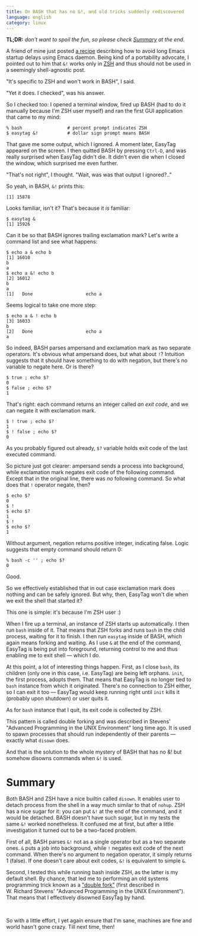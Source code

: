 ```yaml
---
title: On BASH that has no &!, and old tricks suddenly rediscovered
language: english
category: linux
---
```


**TL;DR:** *don't want to spoil the fun, so please check [Summary](#summary) at
the end.*

A friend of mine just posted [a
recipe](http://bytopia.org/2013/03/13/using-emacs-as-default-system-editor/)
describing how to avoid long Emacs startup delays using Emacs daemon. Being kind
of a portability advocate, I pointed out to him that `&!` works only in
[ZSH](http://zsh.org) and thus should not be used in a seemingly shell-agnostic
post.

"It's specific to ZSH and won't work in BASH", I said.

"Yet it does. I checked", was his answer.

So I checked too: I opened a terminal window, fired up BASH (had to do it
manually because I'm ZSH user myself) and ran the first GUI application that
came to my mind:

    % bash                 # percent prompt indicates ZSH
    $ easytag &!           # dollar sign prompt means BASH

That gave me some output, which I ignored. A moment later, EasyTag appeared on
the screen. I then quitted BASH by pressing `Ctrl-D`, and was really surprised
when EasyTag didn't die. It didn't even die when I closed the window, which
surprised me even further.

"That's not right", I thought. "Wait, was was that output I ignored?.."

So yeah, in BASH, `&!` prints this:

    [1] 15878

Looks familiar, isn't it? That's because it *is* familiar:

    $ easytag &
    [1] 15926

Can it be so that BASH ignores trailing exclamation mark? Let's write a command
list and see what happens:

    $ echo a & echo b
    [1] 16010
    b
    a
    $ echo a &! echo b
    [2] 16012
    b
    a
    [1]   Done                    echo a

Seems logical to take one more step:

    $ echo a & ! echo b
    [3] 16033
    b
    [2]   Done                    echo a
    a

So indeed, BASH parses ampersand and exclamation mark as two separate operators.
It's obvious what ampersand does, but what about `!`? Intuition suggests that it
should have something to do with negation, but there's no variable to negate
here. Or is there?

    $ true ; echo $?
    0
    $ false ; echo $?
    1

That's right: each command returns an integer called *an exit code*, and we can
negate it with exclamation mark.


    $ ! true ; echo $?
    1
    $ ! false ; echo $?
    0

As you probably figured out already, `$?` variable holds exit code of the last
executed command.

So picture just got clearer: ampersand sends a process into background, while
exclamation mark negates exit code of the following command. Except that in the
original line, there was *no* following command. So what does that `!` operator
negate, then?

    $ echo $?
    0
    $ !
    $ echo $?
    1
    $ !
    $ echo $?
    1

Without argument, negation returns positive integer, indicating false. Logic
suggests that empty command should return 0:

    % bash -c '' ; echo $?
    0

Good.

So we effectively established that in out case exclamation mark does nothing and
can be safely ignored. But why, then, EasyTag won't die when we exit the shell
that started it?

This one is simple: it's because I'm ZSH user :)

When I fire up a terminal, an instance of ZSH starts up automatically. I then
run `bash` inside of it. That means that ZSH forks and runs `bash` in the child
process, waiting for it to finish. I then run `easytag` inside of BASH, which
again means forking and waiting. As I use `&` at the end of the command, EasyTag
is being put into foreground, returning control to me and thus enabling me to
exit shell — which I do.

At this point, a lot of interesting things happen. First, as I close `bash`, its
children (only one in this case, i.e. EasyTag) are being left orphans. `init`,
the first process, adopts them. That means that EasyTag is no longer tied to
`bash` instance from which it originated. There's no connection to ZSH either,
so I can exit it too — EasyTag would keep running right until `init` kills it
(probably upon shutdown) or user quits it.

As for `bash` instance that I quit, its exit code is collected by ZSH.

This pattern is called double forking and was described in Stevens' "Advanced
Programming in the UNIX Environment" long time ago. It is used to spawn
processes that should run independently of their parents — exactly what `disown`
does.

And that is the solution to the whole mystery of BASH that has no &! but somehow
disowns commands when `&!` is used.

# Summary

Both BASH and ZSH have a nice builtin called `disown`. It enables user to detach
process from the shell in a way much similar to that of `nohup`. ZSH has a nice
sugar for it: you can put `&!` at the end of the command, and it would be
detached. BASH doesn't have such sugar, but in my tests the same `&!` worked
nonetheless. It confused me at first, but after a little investigation it turned
out to be a two-faced problem.

First of all, BASH parses `&!` not as a single operator but as a two separate
ones. `&` puts a job into background, while `!` negates exit code of the next
command. When there's no argument to negation operator, it simply returns 1
(false). If one doesn't care about exit codes, `&!` is equivalent to simple `&`.

Second, I tested this while running bash inside ZSH, as the latter is my default
shell. By chance, that led me to performing an old systems programming trick
known as a ["double
fork"](http://thinkiii.blogspot.com/2009/12/double-fork-to-avoid-zombie-process.html)
(first described in W. Richard Stevens' "Advanced Programming in the UNIX
Environment"). That means that I effectively disowned EasyTag by hand.

 

So with a little effort, I yet again ensure that I'm sane, machines are fine and
world hasn't gone crazy. Till next time, then!

